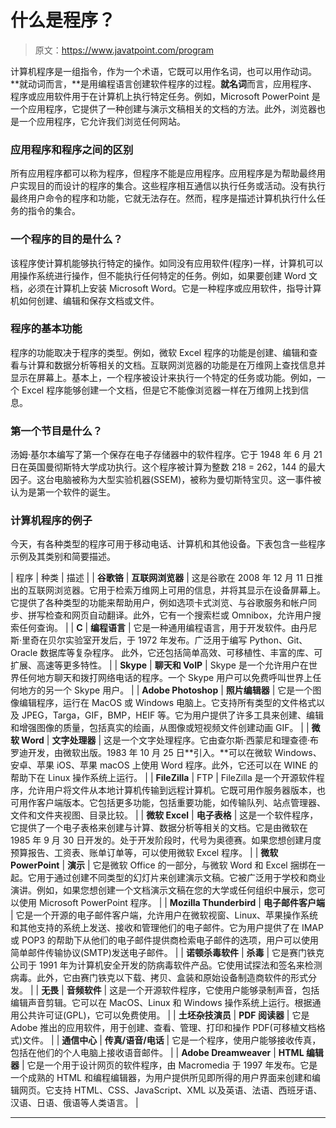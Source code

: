 # 什么是程序？

> 原文：<https://www.javatpoint.com/program>

计算机程序是一组指令，作为一个术语，它既可以用作名词，也可以用作动词。**就动词而言，**是用编程语言创建软件程序的过程。**就名词**而言，应用程序、程序或应用软件用于在计算机上执行特定任务。例如，Microsoft PowerPoint 是一个应用程序，它提供了一种创建与演示文稿相关的文档的方法。此外，浏览器也是一个应用程序，它允许我们浏览任何网站。

### 应用程序和程序之间的区别

所有应用程序都可以称为程序，但程序不能是应用程序。应用程序是为帮助最终用户实现目的而设计的程序的集合。这些程序相互通信以执行任务或活动。没有执行最终用户命令的程序和功能，它就无法存在。然而，程序是描述计算机执行什么任务的指令的集合。

### 一个程序的目的是什么？

该程序使计算机能够执行特定的操作。如同没有应用软件(程序)一样，计算机可以用操作系统进行操作，但不能执行任何特定的任务。例如，如果要创建 Word 文档，必须在计算机上安装 Microsoft Word。它是一种程序或应用软件，指导计算机如何创建、编辑和保存文档或文件。

### 程序的基本功能

程序的功能取决于程序的类型。例如，微软 Excel 程序的功能是创建、编辑和查看与计算和数据分析等相关的文档。互联网浏览器的功能是在万维网上查找信息并显示在屏幕上。基本上，一个程序被设计来执行一个特定的任务或功能。例如，一个 Excel 程序能够创建一个文档，但是它不能像浏览器一样在万维网上找到信息。

### 第一个节目是什么？

汤姆·基尔本编写了第一个保存在电子存储器中的软件程序。它于 1948 年 6 月 21 日在英国曼彻斯特大学成功执行。这个程序被计算为整数 218 = 262，144 的最大因子。这台电脑被称为大型实验机器(SSEM)，被称为曼切斯特宝贝。这一事件被认为是第一个软件的诞生。

### 计算机程序的例子

今天，有各种类型的程序可用于移动电话、计算机和其他设备。下表包含一些程序示例及其类别和简要描述。

| 程序 | 种类 | 描述 |
| **谷歌铬** | **互联网浏览器** | 这是谷歌在 2008 年 12 月 11 日推出的互联网浏览器。它用于检索万维网上可用的信息，并将其显示在设备屏幕上。它提供了各种类型的功能来帮助用户，例如选项卡式浏览、与谷歌服务和帐户同步、拼写检查和网页自动翻译。此外，它有一个搜索栏或 Omnibox，允许用户搜索任何查询。 |
| **C** | **编程语言** | 它是一种通用编程语言，用于开发软件。由丹尼斯·里奇在贝尔实验室开发后，于 1972 年发布。广泛用于编写 Python、Git、Oracle 数据库等复杂程序。
此外，它还包括简单高效、可移植性、丰富的库、可扩展、高速等更多特性。 |
| **Skype** | **聊天和 VoIP** | Skype 是一个允许用户在世界任何地方聊天和拨打网络电话的程序。一个 Skype 用户可以免费呼叫世界上任何地方的另一个 Skype 用户。 |
| **Adobe Photoshop** | **照片编辑器** | 它是一个图像编辑程序，运行在 MacOS 或 Windows 电脑上。它支持所有类型的文件格式以及 JPEG，Targa，GIF，BMP，HEIF 等。它为用户提供了许多工具来创建、编辑和增强图像的质量，包括真实的绘画，从图像或短视频文件创建动画 GIF。 |
| **微软 Word** | **文字处理器** | 这是一个文字处理程序。它由查尔斯·西蒙尼和理查德·布罗迪开发，由微软出版。1983 年 10 月 25 日**引入。**可以在微软 Windows、安卓、苹果 iOS、苹果 macOS 上使用 Word 程序。此外，它还可以在 WINE 的帮助下在 Linux 操作系统上运行。 |
| **FileZilla** | FTP | FileZilla 是一个开源软件程序，允许用户将文件从本地计算机传输到远程计算机。它既可用作服务器版本，也可用作客户端版本。它包括更多功能，包括重要功能，如传输队列、站点管理器、文件和文件夹视图、目录比较。 |
| **微软 Excel** | **电子表格** | 这是一个软件程序，它提供了一个电子表格来创建与计算、数据分析等相关的文档。它是由微软在 1985 年 9 月 30 日开发的。处于开发阶段时，代号为奥德赛。如果您想创建月度预算报告、工资表、账单订单等，可以使用微软 Excel 程序。 |
| **微软 PowerPoint** | **演示** | 它是微软 Office 的一部分，与微软 Word 和 Excel 捆绑在一起。它用于通过创建不同类型的幻灯片来创建演示文稿。它被广泛用于学校和商业演讲。例如，如果您想创建一个文档演示文稿在您的大学或任何组织中展示，您可以使用 Microsoft PowerPoint 程序。 |
| **Mozilla Thunderbird** | **电子邮件客户端** | 它是一个开源的电子邮件客户端，允许用户在微软视窗、Linux、苹果操作系统和其他支持的系统上发送、接收和管理他们的电子邮件。它为用户提供了在 IMAP 或 POP3 的帮助下从他们的电子邮件提供商检索电子邮件的选项，用户可以使用简单邮件传输协议(SMTP)发送电子邮件。 |
| **诺顿杀毒软件** | **杀毒** | 它是赛门铁克公司于 1991 年为计算机安全开发的防病毒软件产品。它使用试探法和签名来检测病毒。此外，它由赛门铁克以下载、拷贝、盒装和原始设备制造商软件的形式分发。 |
| **无畏** | **音频软件** | 这是一个开源软件程序，它使用户能够录制声音，包括编辑声音剪辑。它可以在 MacOS、Linux 和 Windows 操作系统上运行。根据通用公共许可证(GPL)，它可以免费使用。 |
| **土坯杂技演员** | **PDF 阅读器** | 它是 Adobe 推出的应用软件，用于创建、查看、管理、打印和操作 PDF(可移植文档格式)文件。 |
| **通信中心** | **传真/语音/电话** | 它是一个程序，使用户能够接收传真，包括在他们的个人电脑上接收语音邮件。 |
| **Adobe Dreamweaver** | **HTML 编辑器** | 它是一个用于设计网页的软件程序，由 Macromedia 于 1997 年发布。它是一个成熟的 HTML 和编程编辑器，为用户提供所见即所得的用户界面来创建和编辑网页。它支持 HTML、CSS、JavaScript、XML 以及英语、法语、西班牙语、汉语、日语、俄语等人类语言。 |

* * *